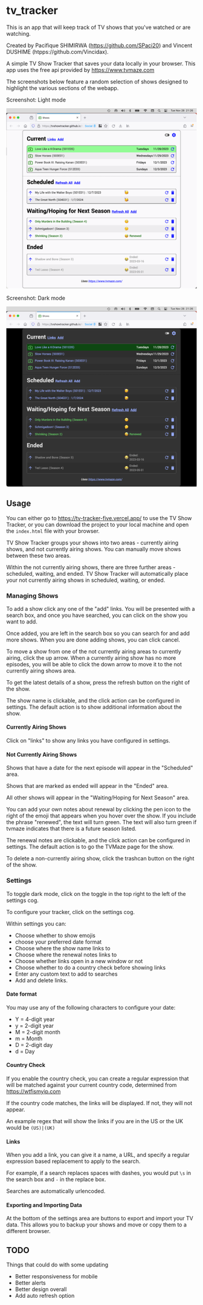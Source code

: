 # tv_tracker
This is an app that will keep track of TV shows that you've watched or are watching.

Created by Pacifique SHIMIRWA (https://github.com/SPaci20)
       and Vincent DUSHIME (htpps://github.com/Vincidax).

A simple TV Show Tracker that saves your data locally in your browser. This app uses the free api provided by https://www.tvmaze.com

The screenshots below feature a random selection of shows designed to highlight the various sections of the webapp.

Screenshot: Light mode

![ScreenShot](lightmode.png)

Screenshot: Dark mode

![ScreenShot](darkmode.png)


## Usage

You can either go to https://tv-tracker-five.vercel.app/ to use the TV Show Tracker, or you can download the project to your local machine and open the `index.html` file with your browser.

TV Show Tracker groups your shows into two areas - currently airing shows, and not currently airing shows. You can manually move shows between these two areas.

Within the not currently airing shows, there are three further areas - scheduled, waiting, and ended. TV Show Tracker will automatically place your not currently airing shows in scheduled, waiting, or ended.

### Managing Shows

To add a show click any one of the "add" links. You will be presented with a search box, and once you have searched, you can click on the show you want to add.

Once added, you are left in the search box so you can search for and add more shows. When you are done adding shows, you can click cancel.

To move a show from one of the not currently airing areas to currently airing, click the up arrow. When a currently airing show has no more episodes, you will be able to click the down arrow to move it to the not currently airing shows area.

To get the latest details of a show, press the refresh button on the right of the show.

The show name is clickable, and the click action can be configured in settings. The default action is to show additional information about the show.

#### Currently Airing Shows

Click on "links" to show any links you have configured in settings.  

#### Not Currently Airing Shows

Shows that have a date for the next episode will appear in the "Scheduled" area.

Shows that are marked as ended will appear in the "Ended" area.

All other shows will appear in the "Waiting/Hoping for Next Season" area.

You can add your own notes about renewal by clicking the pen icon to the right of the emoji that appears when you hover over the show. If you include the phrase "renewed", the text will turn green. The text will also turn green if tvmaze indicates that there is a future season listed.

The renewal notes are clickable, and the click action can be configured in settings. The default action is to go the TVMaze page for the show. 

To delete a non-currently airing show, click the trashcan button on the right of the show.

### Settings

To toggle dark mode, click on the toggle in the top right to the left of the settings cog.

To configure your tracker, click on the settings cog.

Within settings you can:

* Choose whether to show emojis
* choose your preferred date format
* Choose where the show name links to
* Choose where the renewal notes links to
* Choose whether links open in a new window or not
* Choose whether to do a country check before showing links
* Enter any custom text to add to searches
* Add and delete links.

#### Date format

You may use any of the following characters to configure your date:

* Y = 4-digit year
* y = 2-digit year
* M = 2-digit month
* m = Month
* D = 2-digit day
* d = Day

#### Country Check

If you enable the country check, you can create a regular expression that will be matched against your current country code, determined from https://wtfismyip.com 

If the country code matches, the links will be displayed. If not, they will not appear.

An example regex that will show the links if you are in the US or the UK would be `(US)|(UK)`

#### Links

When you add a link, you can give it a name, a URL, and specify a regular expression based replacement to apply to the search. 

For example, if a search replaces spaces with dashes, you would put `\s` in the search box and `-` in the replace box.

Searches are automatically urlencoded.

#### Exporting and Importing Data

At the bottom of the settings area are buttons to export and import your TV data. This allows you to backup your shows and move or copy them to a different browser.

## TODO

Things that could do with some updating

* Better responsiveness for mobile
* Better alerts
* Better design overall
* Add auto refresh option
